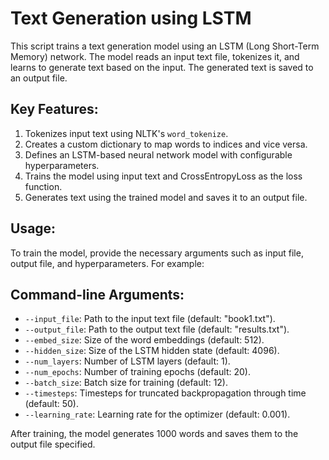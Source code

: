 # Text Generation using LSTM

This script trains a text generation model using an LSTM (Long Short-Term Memory) network. The model reads an input text file, tokenizes it, and learns to generate text based on the input. The generated text is saved to an output file.

## Key Features:

1. Tokenizes input text using NLTK's `word_tokenize`.
2. Creates a custom dictionary to map words to indices and vice versa.
3. Defines an LSTM-based neural network model with configurable hyperparameters.
4. Trains the model using input text and CrossEntropyLoss as the loss function.
5. Generates text using the trained model and saves it to an output file.

## Usage:

To train the model, provide the necessary arguments such as input file, output file, and hyperparameters. For example:


## Command-line Arguments:

- `--input_file`: Path to the input text file (default: "book1.txt").
- `--output_file`: Path to the output text file (default: "results.txt").
- `--embed_size`: Size of the word embeddings (default: 512).
- `--hidden_size`: Size of the LSTM hidden state (default: 4096).
- `--num_layers`: Number of LSTM layers (default: 1).
- `--num_epochs`: Number of training epochs (default: 20).
- `--batch_size`: Batch size for training (default: 12).
- `--timesteps`: Timesteps for truncated backpropagation through time (default: 50).
- `--learning_rate`: Learning rate for the optimizer (default: 0.001).

After training, the model generates 1000 words and saves them to the output file specified.
